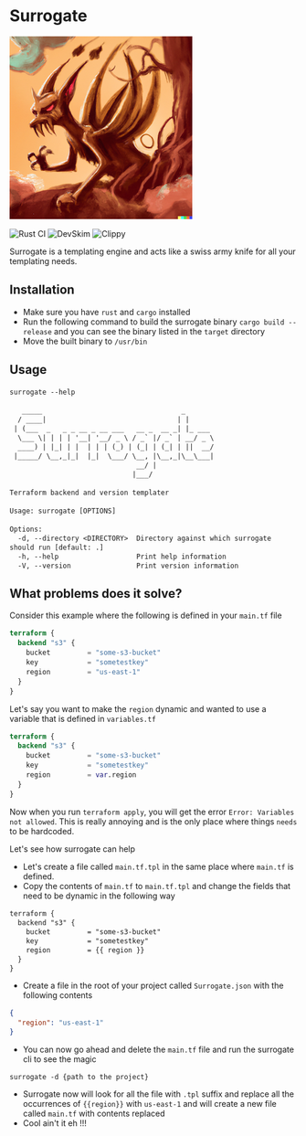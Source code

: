# Surrogate
![alt text](logo.png)

![Rust CI](https://github.com/vmanikes/Surrogate/actions/workflows/rust.yml/badge.svg)
![DevSkim](https://github.com/vmanikes/Surrogate/actions/workflows/devskim.yml/badge.svg)
![Clippy](https://github.com/vmanikes/Surrogate/actions/workflows/rust-clippy.yml/badge.svg)

Surrogate is a templating engine and acts like a swiss army knife for all your templating needs.

## Installation
- Make sure you have `rust` and `cargo` installed
- Run the following command to build the surrogate binary `cargo build --release` and you can see the binary listed in the 
`target` directory
- Move the built binary to `/usr/bin`

## Usage
```text
surrogate --help

   _____                                  _
  / ____|                                | |
 | (___  _   _ _ __ _ __ ___   __ _  __ _| |_ ___
  \___ \| | | | '__| '__/ _ \ / _` |/ _` | __/ _ \
  ____) | |_| | |  | | | (_) | (_| | (_| | ||  __/
 |_____/ \__,_|_|  |_|  \___/ \__, |\__,_|\__\___|
                               __/ |
                              |___/

Terraform backend and version templater

Usage: surrogate [OPTIONS]

Options:
  -d, --directory <DIRECTORY>  Directory against which surrogate should run [default: .]
  -h, --help                   Print help information
  -V, --version                Print version information

```

## What problems does it solve?
Consider this example where the following is defined in your `main.tf` file

```terraform
terraform {
  backend "s3" {
    bucket         = "some-s3-bucket"
    key            = "sometestkey"
    region         = "us-east-1"
  }
}
```
Let's say you want to make the `region` dynamic and wanted to use a variable that is defined in `variables.tf`
```terraform
terraform {
  backend "s3" {
    bucket         = "some-s3-bucket"
    key            = "sometestkey"
    region         = var.region
  }
}
```
Now when you run `terraform apply`, you will get the error `Error: Variables not allowed`. This is really annoying and 
is the only place where things `needs` to be hardcoded.

Let's see how surrogate can help
- Let's create a file called `main.tf.tpl` in the same place where `main.tf` is defined.
- Copy the contents of `main.tf` to `main.tf.tpl` and change the fields that need to be dynamic in the following way
```
terraform {
  backend "s3" {
    bucket         = "some-s3-bucket"
    key            = "sometestkey"
    region         = {{ region }}
  }
}
```
- Create a file in the root of your project called `Surrogate.json` with the following contents
```json
{
  "region": "us-east-1"
}
```
- You can now go ahead and delete the `main.tf` file and run the surrogate cli to see the magic
```shell
surrogate -d {path to the project}
```
- Surrogate now will look for all the file with `.tpl` suffix and replace all the occurrences of `{{region}}` with `us-east-1`
and will create a new file called `main.tf` with contents replaced
- Cool ain't it eh !!!
